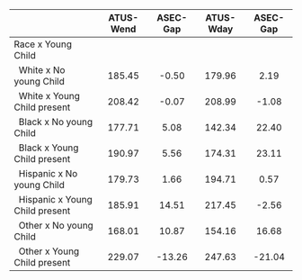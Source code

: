 
|                      |    ATUS-Wend |     ASEC-Gap |    ATUS-Wday |     ASEC-Gap |
| -------------------- | :----------: | :----------: | :----------: | :----------: |
| Race x Young Child   |              |              |              |              |
| &nbsp;&nbsp;White x No young Child |       185.45 |        -0.50 |       179.96 |         2.19 |
| &nbsp;&nbsp;White x Young Child present |       208.42 |        -0.07 |       208.99 |        -1.08 |
| &nbsp;&nbsp;Black x No young Child |       177.71 |         5.08 |       142.34 |        22.40 |
| &nbsp;&nbsp;Black x Young Child present |       190.97 |         5.56 |       174.31 |        23.11 |
| &nbsp;&nbsp;Hispanic x No young Child |       179.73 |         1.66 |       194.71 |         0.57 |
| &nbsp;&nbsp;Hispanic x Young Child present |       185.91 |        14.51 |       217.45 |        -2.56 |
| &nbsp;&nbsp;Other x No young Child |       168.01 |        10.87 |       154.16 |        16.68 |
| &nbsp;&nbsp;Other x Young Child present |       229.07 |       -13.26 |       247.63 |       -21.04 |

